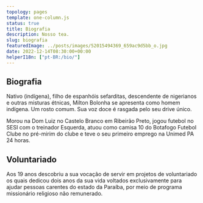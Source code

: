 ```yaml
---
topology: pages
template: one-column.js
status: true
title: Biografia
description: Nosso tea.
slug: biografia
featuredImage: ../posts/images/52015494369_659ac9d5bb_o.jpg
date: 2022-12-14T08:30:00+00:00
helperI18n: ["pt-BR:/bio/"]
---
```


## Biografia

Nativo (indígena), filho de espanhóis sefarditas, descendente de nigerianos e outras misturas étnicas, Milton Bolonha se apresenta como homem indígena. Um rosto comum. Sua voz doce é rasgada pelo seu drive único.

Morou na Dom Luiz no Castelo Branco em Ribeirão Preto, jogou futebol no SESI
com o treinador Esquerda, atuou como camisa 10 do Botafogo Futebol Clube
no pré-mirim do clube e teve o seu primeiro emprego na Unimed PA 24 horas.

## Voluntariado

Aos 19 anos descobriu a sua vocação de servir em projetos de voluntariado os quais dedicou dois anos da sua vida voltados exclusivamente para ajudar pessoas carentes do estado da Paraíba, por meio de programa missionário religioso não remunerado.
